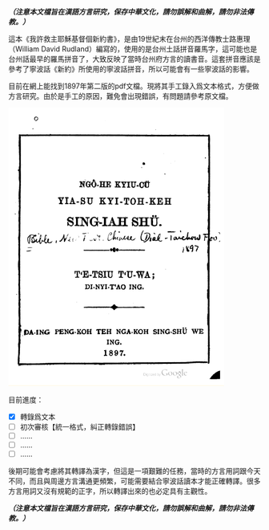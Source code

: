 **_（注意本文檔旨在漢語方言研究，保存中華文化，請勿誤解和曲解，請勿非法傳教。）_**

這本《我許救主耶穌基督個新約書》，是由19世紀末在台州的西洋傳教士路惠理（William David Rudland）編寫的，使用的是台州土話拼音羅馬字，這可能也是台州話最早的羅馬拼音了，大致反映了當時台州府方言的讀書音。這套拼音應該是參考了寧波話《新約》所使用的寧波話拼音，所以可能會有一些寧波話的影響。

目前在網上能找到1897年第二版的pdf文檔。現將其手工錄入爲文本格式，方便做方言研究。由於是手工的原因，難免會出現錯誤，有問題請參考原文檔。

<img src="./title.png" alt="title" style="zoom:60%;" />



目前進度：

- [x] 轉錄爲文本
- [ ] 初次審核【統一格式，糾正轉錄錯誤】
- [ ] ……
- [ ] ……
- [ ] ……

後期可能會考慮將其轉譯為漢字，但這是一項艱難的任務，當時的方言用詞跟今天不同，而且與周邊方言溝通更頻繁，可能需要結合寧波話讀本才能正確轉譯。很多方言用詞又沒有規範的正字，所以轉譯出來的也必定具有主觀性。





**_（注意本文檔旨在漢語方言研究，保存中華文化，請勿誤解和曲解，請勿非法傳教。）_**
